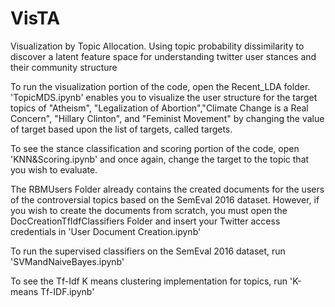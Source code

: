 # VisTA
Visualization by Topic Allocation. Using topic probability dissimilarity to discover a latent feature space for understanding twitter user stances and their community structure 

To run the visualization portion of the code, open the Recent_LDA folder. 'TopicMDS.ipynb' enables you to visualize the user structure for the target topics of "Atheism", "Legalization of Abortion","Climate Change is a Real Concern", "Hillary Clinton", and "Feminist Movement" by changing the value of target based upon the list of targets, called targets. 

To see the stance classification and scoring portion of the code, open 'KNN&Scoring.ipynb' and once again, change the target to the topic that you wish to evaluate. 

The RBMUsers Folder already contains the created documents for the users of the controversial topics based on the SemEval 2016 dataset. However, if you wish to create the documents from scratch, you must open the DocCreationTfIdfClassifiers Folder and insert your Twitter access credentials in 'User Document Creation.ipynb'

To run the supervised classifiers on the SemEval 2016 dataset, run 'SVMandNaiveBayes.ipynb'

To see the Tf-Idf K means clustering implementation for topics, run 'K-means Tf-IDF.ipynb'
